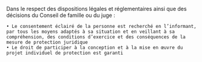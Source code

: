 Dans le respect des dispositions légales et réglementaires ainsi que des décisions du Conseil de famille ou du juge :

    • Le consentement éclairé de la personne est recherché en l’informant, par tous les moyens adaptés à sa situation et en veillant à sa compréhension, des conditions d’exercice et des conséquences de la mesure de protection juridique
    • Le droit de participer à la conception et à la mise en œuvre du projet individuel de protection est garanti
